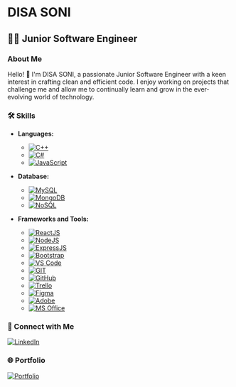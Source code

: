# DISA SONI

## 👨‍💻 Junior Software Engineer 

### About Me

Hello! 👋 I'm DISA SONI, a passionate Junior Software Engineer with a keen interest in crafting clean and efficient code. I enjoy working on projects that challenge me and allow me to continually learn and grow in the ever-evolving world of technology.


### 🛠️ Skills

- **Languages:**
  - [![C++](https://img.shields.io/badge/C%2B%2B-%2300599C.svg?style=flat-square&logo=c%2B%2B&logoColor=white)](https://en.wikipedia.org/wiki/C%2B%2B)
  - [![C#](https://img.shields.io/badge/C%23-%231572B6.svg?style=flat-square&logo=c-sharp&logoColor=white)](https://docs.microsoft.com/en-us/dotnet/csharp/)
  - [![JavaScript](https://img.shields.io/badge/JavaScript-%23323330.svg?style=flat-square&logo=javascript&logoColor=%23F7DF1E)](https://developer.mozilla.org/en-US/docs/Web/JavaScript)

- **Database:**
  - [![MySQL](https://img.shields.io/badge/MySQL-%2300599C.svg?style=flat-square&logo=mysql&logoColor=white)](https://www.mysql.com/)
  - [![MongoDB](https://img.shields.io/badge/MongoDB-%234ea94b.svg?style=flat-square&logo=mongodb&logoColor=white)](https://www.mongodb.com/)
  - [![NoSQL](https://img.shields.io/badge/NoSQL-%231572B6.svg?style=flat-square)](https://en.wikipedia.org/wiki/NoSQL)

- **Frameworks and Tools:**
  - [![ReactJS](https://img.shields.io/badge/ReactJS-%2320232a.svg?style=flat-square&logo=react&logoColor=%2361DAFB)](https://reactjs.org/)
  - [![NodeJS](https://img.shields.io/badge/NodeJS-%234ea94b.svg?style=flat-square&logo=node.js&logoColor=white)](https://nodejs.org/)
  - [![ExpressJS](https://img.shields.io/badge/ExpressJS-%23404d59.svg?style=flat-square)](https://expressjs.com/)
  - [![Bootstrap](https://img.shields.io/badge/Bootstrap-%23563D7C.svg?style=flat-square&logo=bootstrap&logoColor=white)](https://getbootstrap.com/)
  - [![VS Code](https://img.shields.io/badge/VS_Code-%2300599C.svg?style=flat-square&logo=visual-studio-code&logoColor=white)](https://code.visualstudio.com/)
  - [![GIT](https://img.shields.io/badge/Git-%23f05032.svg?style=flat-square&logo=git&logoColor=white)](https://git-scm.com/)
  - [![GitHub](https://img.shields.io/badge/GitHub-%23121011.svg?style=flat-square&logo=github&logoColor=white)](https://github.com/)
  - [![Trello](https://img.shields.io/badge/Trello-%23026AA7.svg?style=flat-square&logo=trello&logoColor=white)](https://trello.com/)
  - [![Figma](https://img.shields.io/badge/Figma-%23f24e1e.svg?style=flat-square&logo=figma&logoColor=white)](https://www.figma.com/)
  - [![Adobe](https://img.shields.io/badge/Adobe-%23FF0000.svg?style=flat-square&logo=adobe&logoColor=white)](https://www.adobe.com/)
  - [![MS Office](https://img.shields.io/badge/MS_Office-%23D83B01.svg?style=flat-square&logo=microsoft-office&logoColor=white)](https://www.microsoft.com/en-us/microsoft-365/)


### 🤝 Connect with Me

[![LinkedIn](https://img.shields.io/badge/LinkedIn-DISA%20SONI-blue)](https://www.linkedin.com/in/disa-soni)

### 🌐 Portfolio

[![Portfolio](https://img.shields.io/badge/Portfolio-%23000000.svg?style=flat-square&logo=firefox&logoColor=white)](https://disasoni.github.io/MyPortfolio/)
